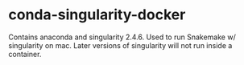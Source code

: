 # conda-singularity-docker

Contains anaconda and singularity 2.4.6. Used to run Snakemake w/ singularity on mac. Later versions of singularity will not run inside a container.
